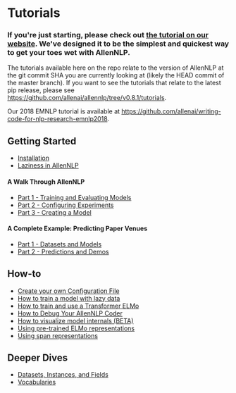 # Tutorials

### If you're just starting, please check out [the tutorial on our website](https://allennlp.org/tutorials). We've designed it to be the simplest and quickest way to get your toes wet with AllenNLP.

The tutorials available here on the repo relate to the version of AllenNLP at the git commit SHA you are currently looking at (likely the HEAD commit of the master branch).  If you want to see the tutorials that relate to the latest pip release, please see https://github.com/allenai/allennlp/tree/v0.8.1/tutorials.

Our 2018 EMNLP tutorial is available at https://github.com/allenai/writing-code-for-nlp-research-emnlp2018.

## Getting Started

* [Installation](../README.md#installation)
* [Laziness in AllenNLP](getting_started/laziness.md)

#### A Walk Through AllenNLP

* [Part 1 - Training and Evaluating Models](getting_started/walk_through_allennlp/training_and_evaluating.md)
* [Part 2 - Configuring Experiments](getting_started/walk_through_allennlp/configuration.md)
* [Part 3 - Creating a Model](getting_started/walk_through_allennlp/creating_a_model.md)

#### A Complete Example: Predicting Paper Venues

* [Part 1 - Datasets and Models](getting_started/predicting_paper_venues/predicting_paper_venues_pt1.md)
* [Part 2 - Predictions and Demos](getting_started/predicting_paper_venues/predicting_paper_venues_pt2.md)

## How-to

* [Create your own Configuration File](how_to/create_a_configuration.md)
* [How to train a model with lazy data](how_to/laziness.md)
* [How to train and use a Transformer ELMo](how_to/training_transformer_elmo.md)
* [How to Debug Your AllenNLP Coder](how_to/using_a_debugger.md)
* [How to visualize model internals (BETA)](how_to/visualizing_model_internals.md)
* [Using pre-trained ELMo representations](how_to/elmo.md)
* [Using span representations](how_to/span_representations.md)

## Deeper Dives

* [Datasets, Instances, and Fields](notebooks/data_pipeline.ipynb)
* [Vocabularies](notebooks/vocabulary.ipynb)
